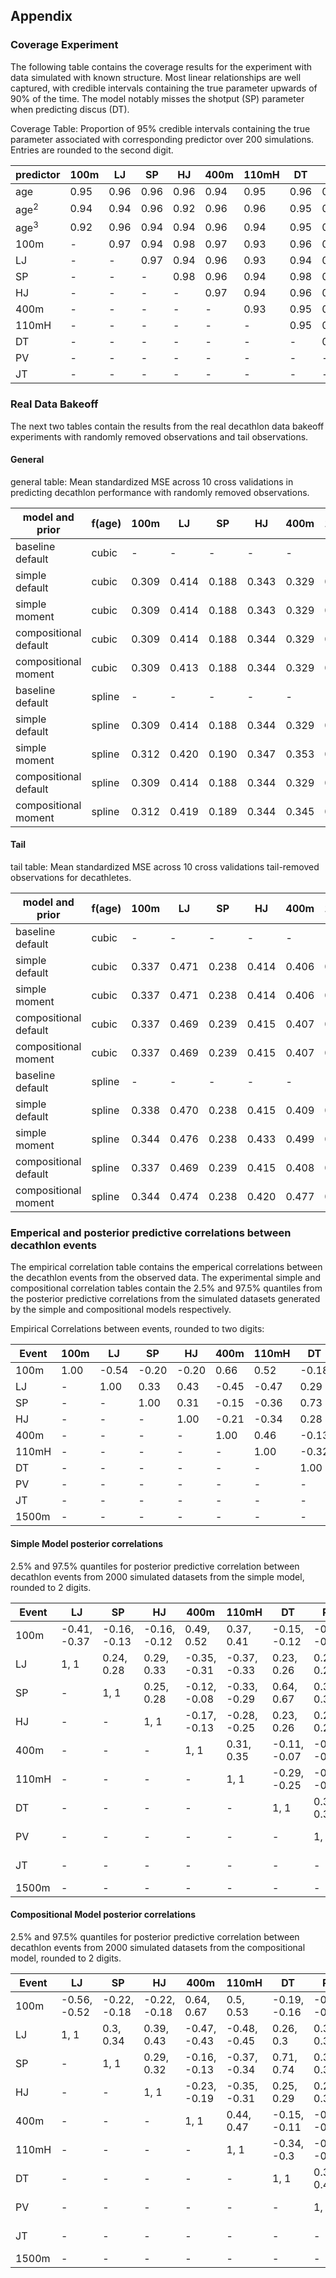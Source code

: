 ## Appendix

### Coverage Experiment

The following table contains the coverage results for the experiment with data simulated with known structure. Most linear relationships are well captured, with credible intervals containing the true parameter upwards of 90\% of the time. The model notably misses the shotput (SP) parameter when predicting discus (DT).

Coverage Table: Proportion of 95\% credible intervals containing the true parameter associated with corresponding predictor over 200 simulations. Entries are rounded to the second digit.

| predictor      | 100m | LJ   | SP   | HJ   | 400m | 110mH | DT   | PV   | JT   | 1500m |
|----------------|------|------|------|------|------|-------|------|------|------|-------|
| age            | 0.95 | 0.96 | 0.96 | 0.96 | 0.94 | 0.95  | 0.96 | 0.96 | 0.92 | 0.95  |
| $\text{age}^2$ | 0.94 | 0.94 | 0.96 | 0.92 | 0.96 | 0.96  | 0.95 | 0.96 | 0.96 | 0.98  |
| $\text{age}^3$ | 0.92 | 0.96 | 0.94 | 0.94 | 0.96 | 0.94  | 0.95 | 0.96 | 0.93 | 0.97  |
| 100m           | -    | 0.97 | 0.94 | 0.98 | 0.97 | 0.93  | 0.96 | 0.98 | 0.95 | 0.96  |
| LJ             | -    | -    | 0.97 | 0.94 | 0.96 | 0.93  | 0.94 | 0.95 | 0.94 | 0.96  |
| SP             | -    | -    | -    | 0.98 | 0.96 | 0.94  | 0.98 | 0.96 | 0.96 | 0.94  |
| HJ             | -    | -    | -    | -    | 0.97 | 0.94  | 0.96 | 0.96 | 0.96 | 0.98  |
| 400m           | -    | -    | -    | -    | -    | 0.93  | 0.95 | 0.96 | 0.96 | 0.96  |
| 110mH          | -    | -    | -    | -    | -    | -     | 0.95 | 0.93 | 0.92 | 0.96  |
| DT             | -    | -    | -    | -    | -    | -     | -    | 0.96 | 0.95 | 0.96  |
| PV             | -    | -    | -    | -    | -    | -     | -    | -    | 0.90 | 0.94  |
| JT             | -    | -    | -    | -    | -    | -     | -    | -    | -    | 0.94  |


### Real Data Bakeoff
The next two tables contain the results from the real decathlon data bakeoff experiments with randomly removed observations and tail observations.

#### General

general table: Mean standardized MSE across 10 cross validations in predicting decathlon performance with randomly removed observations.

| model and prior       | f(age) | 100m  | LJ    | SP    | HJ    | 400m  | 110mH | DT    | PV    | JV    | 1500m | points |
|-----------------------|--------|-------|-------|-------|-------|-------|-------|-------|-------|-------|-------|--------|
| baseline default      | cubic  | -     | -     | -     | -     | -     | -     | -     | -     | -     | -     | 0.234  |
| simple default        | cubic  | 0.309 | 0.414 | 0.188 | 0.343 | 0.329 | 0.311 | 0.262 | 0.294 | 0.295 | 0.413 | 0.235  |
| simple moment         | cubic  | 0.309 | 0.414 | 0.188 | 0.343 | 0.329 | 0.312 | 0.262 | 0.294 | 0.294 | 0.413 | 0.235  |
| compositional default | cubic  | 0.309 | 0.414 | 0.188 | 0.344 | 0.329 | 0.312 | 0.262 | 0.294 | 0.294 | 0.414 | 0.235  |
| compositional moment  | cubic  | 0.309 | 0.413 | 0.188 | 0.344 | 0.329 | 0.312 | 0.262 | 0.294 | 0.294 | 0.413 | 0.235  |
| baseline default      | spline | -     | -     | -     | -     | -     | -     | -     | -     | -     | -     | 0.234  |
| simple default        | spline | 0.309 | 0.414 | 0.188 | 0.344 | 0.329 | 0.311 | 0.263 | 0.294 | 0.295 | 0.414 | 0.235  |
| simple moment         | spline | 0.312 | 0.420 | 0.190 | 0.347 | 0.353 | 0.312 | 0.263 | 0.295 | 0.295 | 0.415 | 0.236  |
| compositional default | spline | 0.309 | 0.414 | 0.188 | 0.344 | 0.329 | 0.312 | 0.262 | 0.294 | 0.295 | 0.414 | 0.235  |
| compositional moment  | spline | 0.312 | 0.419 | 0.189 | 0.344 | 0.345 | 0.313 | 0.263 | 0.295 | 0.295 | 0.417 | 0.238  |



#### Tail

tail table: Mean standardized MSE across 10 cross validations tail-removed observations for decathletes.


| model and prior       | f(age) | 100m  | LJ    | SP    | HJ    | 400m  | 110mH | DT    | PV    | JV    | 1500m | points |
|-----------------------|--------|-------|-------|-------|-------|-------|-------|-------|-------|-------|-------|--------|
| baseline default      | cubic  | -     | -     | -     | -     | -     | -     | -     | -     | -     | -     | 0.358  |
| simple default        | cubic  | 0.337 | 0.471 | 0.238 | 0.414 | 0.406 | 0.447 | 0.301 | 0.372 | 0.315 | 0.482 | 0.362  |
| simple moment         | cubic  | 0.337 | 0.471 | 0.238 | 0.414 | 0.406 | 0.446 | 0.301 | 0.372 | 0.315 | 0.482 | 0.362  |
| compositional default | cubic  | 0.337 | 0.469 | 0.239 | 0.415 | 0.407 | 0.445 | 0.300 | 0.371 | 0.315 | 0.482 | 0.362  |
| compositional moment  | cubic  | 0.337 | 0.469 | 0.239 | 0.415 | 0.407 | 0.445 | 0.300 | 0.371 | 0.315 | 0.482 | 0.362  |
| baseline default      | spline | -     | -     | -     | -     | -     | -     | -     | -     | -     | -     | 0.359  |
| simple default        | spline | 0.338 | 0.470 | 0.238 | 0.415 | 0.409 | 0.448 | 0.301 | 0.371 | 0.317 | 0.484 | 0.363  |
| simple moment         | spline | 0.344 | 0.476 | 0.238 | 0.433 | 0.499 | 0.451 | 0.301 | 0.370 | 0.316 | 0.481 | 0.366  |
| compositional default | spline | 0.337 | 0.469 | 0.239 | 0.415 | 0.408 | 0.445 | 0.300 | 0.369 | 0.315 | 0.482 | 0.363  |
| compositional moment  | spline | 0.344 | 0.474 | 0.238 | 0.420 | 0.477 | 0.457 | 0.300 | 0.370 | 0.316 | 0.492 | 0.373  |


### Emperical and posterior predictive correlations between decathlon events

The empirical correlation table contains the emperical correlations between the decathlon events from the observed data. The experimental simple and compositional correlation tables contain the 2.5\% and 97.5\% quantiles from the posterior predictive correlations from the simulated datasets generated by the simple and compositional models respectively.

Empirical Correlations between events, rounded to two digits:

| Event | 100m | LJ    | SP    | HJ    | 400m  | 110mH | DT    | PV    | JT    | 1500m |
|-------|------|-------|-------|-------|-------|-------|-------|-------|-------|-------|
| 100m  | 1.00 | -0.54 | -0.20 | -0.20 | 0.66  | 0.52  | -0.18 | -0.25 | -0.13 | 0.10  |
| LJ    | -    | 1.00  | 0.33  | 0.43  | -0.45 | -0.47 | 0.29  | 0.34  | 0.24  | -0.14 |
| SP    | -    | -     | 1.00  | 0.31  | -0.15 | -0.36 | 0.73  | 0.38  | 0.51  | -0.01 |
| HJ    | -    | -     | -     | 1.00  | -0.21 | -0.34 | 0.28  | 0.29  | 0.22  | -0.10 |
| 400m  | -    | -     | -     | -     | 1.00  | 0.46  | -0.13 | -0.25 | -0.11 | 0.46  |
| 110mH | -    | -     | -     | -     | -     | 1.00  | -0.32 | -0.37 | -0.24 | 0.12  |
| DT    | -    | -     | -     | -     | -     | -     | 1.00  | 0.40  | 0.48  | -0.02 |
| PV    | -    | -     | -     | -     | -     | -     | -     | 1.00  | 0.31  | -0.20 |
| JT    | -    | -     | -     | -     | -     | -     | -     | -     | 1.00  | -0.09 |
| 1500m | -    | -     | -     | -     | -     | -     | -     | -     | -     | 1.00  |


#### Simple Model posterior correlations

2.5\% and 97.5\% quantiles for posterior predictive correlation between decathlon events from 2000 simulated datasets from the simple model, rounded to 2 digits.

| Event | LJ           | SP           | HJ           | 400m         | 110mH        | DT           | PV           | JT           | 1500m        |
|-------|--------------|--------------|--------------|--------------|--------------|--------------|--------------|--------------|--------------|
| 100m  | -0.41, -0.37 | -0.16, -0.13 | -0.16, -0.12 | 0.49, 0.52   | 0.37, 0.41   | -0.15, -0.12 | -0.19, -0.16 | -0.11, -0.07 | 0.03, 0.07   |
| LJ    | 1, 1         | 0.24, 0.28   | 0.29, 0.33   | -0.35, -0.31 | -0.37, -0.33 | 0.23, 0.26   | 0.24, 0.28   | 0.16, 0.2    | -0.1, -0.06  |
| SP    | -            | 1, 1         | 0.25, 0.28   | -0.12, -0.08 | -0.33, -0.29 | 0.64, 0.67   | 0.32, 0.35   | 0.44, 0.47   | -0.01, 0.03  |
| HJ    | -            | -            | 1, 1         | -0.17, -0.13 | -0.28, -0.25 | 0.23, 0.26   | 0.22, 0.26   | 0.17, 0.2    | -0.07, -0.03 |
| 400m  | -            | -            | -            | 1, 1         | 0.31, 0.35   | -0.11, -0.07 | -0.2, -0.16  | -0.09, -0.05 | 0.28, 0.32   |
| 110mH | -            | -            | -            | -            | 1, 1         | -0.29, -0.25 | -0.31, -0.27 | -0.21, -0.18 | 0.03, 0.08   |
| DT    | -            | -            | -            | -            | -            | 1, 1         | 0.32, 0.36   | 0.41, 0.44   | -0.02, 0.02  |
| PV    | -            | -            | -            | -            | -            | -            | 1, 1         | 0.24, 0.28   | -0.16, -0.12 |
| JT    | -            | -            | -            | -            | -            | -            | -            | 1, 1         | -0.06, -0.02 |
| 1500m | -            | -            | -            | -            | -            | -            | -            | -            | 1, 1         |


#### Compositional Model posterior correlations

2.5\% and 97.5\% quantiles for posterior predictive correlation between decathlon events from 2000 simulated datasets from the compositional model, rounded to 2 digits.

| Event | LJ           | SP           | HJ           | 400m         | 110mH        | DT           | PV           | JT           | 1500m        |
|-------|--------------|--------------|--------------|--------------|--------------|--------------|--------------|--------------|--------------|
| 100m  | -0.56, -0.52 | -0.22, -0.18 | -0.22, -0.18 | 0.64, 0.67   | 0.5, 0.53    | -0.19, -0.16 | -0.26, -0.23 | -0.15, -0.11 | 0.09, 0.13   |
| LJ    | 1, 1         | 0.3, 0.34    | 0.39, 0.43   | -0.47, -0.43 | -0.48, -0.45 | 0.26, 0.3    | 0.31, 0.35   | 0.21, 0.26   | -0.17, -0.12 |
| SP    | -            | 1, 1         | 0.29, 0.32   | -0.16, -0.13 | -0.37, -0.34 | 0.71, 0.74   | 0.36, 0.39   | 0.49, 0.52   | -0.03, 0.01  |
| HJ    | -            | -            | 1, 1         | -0.23, -0.19 | -0.35, -0.31 | 0.25, 0.29   | 0.27, 0.3    | 0.2, 0.24    | -0.13, -0.08 |
| 400m  | -            | -            | -            | 1, 1         | 0.44, 0.47   | -0.15, -0.11 | -0.27, -0.23 | -0.14, -0.1  | 0.43, 0.47   |
| 110mH | -            | -            | -            | -            | 1, 1         | -0.34, -0.3  | -0.38, -0.35 | -0.26, -0.22 | 0.1, 0.14    |
| DT    | -            | -            | -            | -            | -            | 1, 1         | 0.37, 0.41   | 0.46, 0.49   | -0.04, 0     |
| PV    | -            | -            | -            | -            | -            | -            | 1, 1         | 0.29, 0.32   | -0.22, -0.17 |
| JT    | -            | -            | -            | -            | -            | -            | -            | 1, 1         | -0.12, -0.08 |
| 1500m | -            | -            | -            | -            | -            | -            | -            | -            | 1, 1         |


